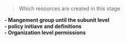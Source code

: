 > Which resources are created in this stage

<b>
- Mangement group until the subunit level <br>
- policy initiave and definitions <br>
- Organization level permissions <br>
</b>
